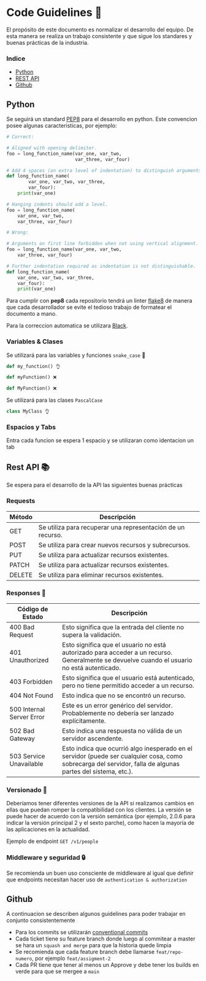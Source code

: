 # Code Guidelines 📖

El propósito de este documento es normalizar el desarrollo del equipo. De esta manera se realiza un trabajo consistente y que sigue los standares y buenas prácticas de la industria.

### Indice 

* [Python](https://github.com/trabajo-profesional-fiuba/.github/main/profile/code_guidelines.md#python)
* [REST API](https://github.com/trabajo-profesional-fiuba/.github/main/profile/code_guidelines.md#rest-api-)
* [Github](https://github.com/trabajo-profesional-fiuba/.github/main/profile/code_guidelines.md#github)

## Python

Se seguirá un standard [PEP8](https://peps.python.org/pep-0008/) para el desarrollo en python. Este convencion posee algunas caracteristicas, por ejemplo:

```python
# Correct:

# Aligned with opening delimiter.
foo = long_function_name(var_one, var_two,
                         var_three, var_four)

# Add 4 spaces (an extra level of indentation) to distinguish arguments from the rest.
def long_function_name(
        var_one, var_two, var_three,
        var_four):
    print(var_one)

# Hanging indents should add a level.
foo = long_function_name(
    var_one, var_two,
    var_three, var_four)

# Wrong:

# Arguments on first line forbidden when not using vertical alignment.
foo = long_function_name(var_one, var_two,
    var_three, var_four)

# Further indentation required as indentation is not distinguishable.
def long_function_name(
    var_one, var_two, var_three,
    var_four):
    print(var_one)
```

Para cumplir con **pep8** cada repositorio tendrá un linter [flake8](https://flake8.pycqa.org/en/latest/user/index.html#) de manera que cada desarrollador se evite el tedioso trabajo de formatear el documento a mano.

Para la correccion automatica se utilizara [Black](https://pypi.org/project/black/).

### Variables & Clases

Se utilizará para las variables y funciones `snake_case` 🐍

```python
def my_function() 👌

def myFunction() ❌

def MyFunction() ❌
```

Se utilizará para las clases `PascalCase`

```python
class MyClass 👌
```

### Espacios y Tabs

Entra cada funcion se espera 1 espacio y se utilizaran como identacion un tab

## Rest API 📚

Se espera para el desarrollo de la API las siguientes buenas prácticas

### Requests

| Método | Descripción                                                 |
| ------ | ----------------------------------------------------------- |
| GET    | Se utiliza para recuperar una representación de un recurso. |
| POST   | Se utiliza para crear nuevos recursos y subrecursos.        |
| PUT    | Se utiliza para actualizar recursos existentes.             |
| PATCH  | Se utiliza para actualizar recursos existentes.             |
| DELETE | Se utiliza para eliminar recursos existentes.               |

### Responses 📣

| Código de Estado          | Descripción                                                                                                                                                 |
| ------------------------- | ----------------------------------------------------------------------------------------------------------------------------------------------------------- |
| 400 Bad Request           | Esto significa que la entrada del cliente no supera la validación.                                                                                          |
| 401 Unauthorized          | Esto significa que el usuario no está autorizado para acceder a un recurso. Generalmente se devuelve cuando el usuario no está autenticado.                 |
| 403 Forbidden             | Esto significa que el usuario está autenticado, pero no tiene permitido acceder a un recurso.                                                               |
| 404 Not Found             | Esto indica que no se encontró un recurso.                                                                                                                  |
| 500 Internal Server Error | Este es un error genérico del servidor. Probablemente no debería ser lanzado explícitamente.                                                                |
| 502 Bad Gateway           | Esto indica una respuesta no válida de un servidor ascendente.                                                                                              |
| 503 Service Unavailable   | Esto indica que ocurrió algo inesperado en el servidor (puede ser cualquier cosa, como sobrecarga del servidor, falla de algunas partes del sistema, etc.). |

### Versionado 🔢

Deberíamos tener diferentes versiones de la API si realizamos cambios en ellas que puedan romper la compatibilidad con los clientes. La versión se puede hacer de acuerdo con la versión semántica (por ejemplo, 2.0.6 para indicar la versión principal 2 y el sexto parche), como hacen la mayoría de las aplicaciones en la actualidad.

Ejemplo de endpoint `GET /v1/people`

### Middleware y seguridad 🔒

Se recomienda un buen uso consciente de middleware al igual que definir que endpoints necesitan hacer uso de `authentication & authorization`

## Github

A continuacion se describen algunos guidelines para poder trabajar en conjunto consistentemente

- Para los commits se utilizarán [conventional commits](https://www.conventionalcommits.org/en/v1.0.0/)
- Cada ticket tiene su feature branch donde luego al commitear a master se hara un `squash and merge` para que la historia quede limpia
- Se recomienda que cada feature branch debe llamarse `feat/repo-numero`, por ejemplo `feat/assigment-2`
- Cada PR tiene que tener al menos un Approve y debe tener los builds en verde para que se mergee a `main`
